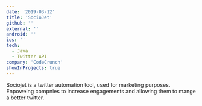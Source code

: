 ```yaml
---
date: '2019-03-12'
title: 'SocioJet'
github: ''
external: ''
android: ''
ios: ''
tech:
  - Java
  - Twitter API
company: 'CodeCrunch'
showInProjects: true
---
```


Sociojet is a twitter automation tool, used for marketing purposes. Enpoweing compnies to increase engagements and allowing them to mange a better twitter.
